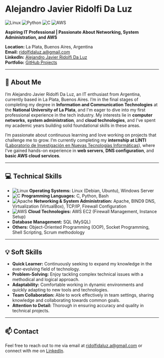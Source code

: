 # Alejandro Javier Ridolfi Da Luz

![Linux](https://img.shields.io/badge/Linux-Admin-blue?style=flat-square&logo=linux&logoColor=white)
![Python](https://img.shields.io/badge/Python-Developer-yellow?style=flat-square&logo=python&logoColor=white)
![C](https://img.shields.io/badge/C-Programming-lightgrey?style=flat-square&logo=c&logoColor=white)
![AWS](https://img.shields.io/badge/AWS-EC2-orange?style=flat-square&logo=amazon-aws&logoColor=white)

**Aspiring IT Professional | Passionate About Networking, System Administration, and AWS**

**Location:** La Plata, Buenos Aires, Argentina  
**Email:** [ridolfidaluz.a@gmail.com](mailto:ridolfidaluz.a@gmail.com)  
**LinkedIn:** [Alejandro Javier Ridolfi Da Luz](https://www.linkedin.com/in/alejandro-javier-ridolfi-da-luz-363008231/)  
**Portfolio:** [GitHub Projects](https://github.com/alejandro-ridolfi)

---

## 👋 About Me

I’m Alejandro Javier Ridolfi Da Luz, an IT enthusiast from Argentina, currently based in La Plata, Buenos Aires. I’m in the final stages of completing my degree in **Information and Communication Technologies** at the **National University of La Plata**, and I'm eager to dive into my first professional experience in the tech industry. My interests lie in **computer networks**, **system administration**, and **cloud technologies**, and I’ve spent my academic years building solid foundational skills in these areas.

I’m passionate about continuous learning and love working on projects that challenge me to grow. I’m currently completing my **internship at LINTI** ([Laboratorio de Investigación en Nuevas Tecnologías Informáticas](https://linti.unlp.edu.ar/)), where I’ve gained hands-on experience in **web servers**, **DNS configuration**, and **basic AWS cloud services**.

---

## 💻 Technical Skills

- ![Linux](https://img.shields.io/badge/Linux-Admin-blue?style=flat-square&logo=linux&logoColor=white) **Operating Systems:** Linux (Debian, Ubuntu), Windows Server
- ![C](https://img.shields.io/badge/C-Programming-lightgrey?style=flat-square&logo=c&logoColor=white) **Programming Languages:** C, Python, Bash
- ![Apache](https://img.shields.io/badge/Apache-HTTP_Server-red?style=flat-square&logo=apache&logoColor=white) **Networking & System Administration:** Apache, BIND9 DNS, Virtualization (VirtualBox), TCP/IP, Firewall Configuration
- ![AWS](https://img.shields.io/badge/AWS-EC2-orange?style=flat-square&logo=amazon-aws&logoColor=white) **Cloud Technologies:** AWS EC2 (Firewall Management, Instance Setup)
- **Database Management:** SQL (MySQL)
- **Others:** Object-Oriented Programming (OOP), Socket Programming, Shell Scripting, Scrum methodology

---

## 💡 Soft Skills

- **Quick Learner:** Continuously seeking to expand my knowledge in the ever-evolving field of technology.
- **Problem-Solving:** Enjoy tackling complex technical issues with a methodical and logical approach.
- **Adaptability:** Comfortable working in dynamic environments and quickly adapting to new tools and technologies.
- **Team Collaboration:** Able to work effectively in team settings, sharing knowledge and collaborating towards common goals.
- **Attention to Detail:** Thorough in ensuring accuracy and quality in technical projects.

---

## 📫 Contact

Feel free to reach out to me via email at [ridolfidaluz.a@gmail.com](mailto:ridolfidaluz.a@gmail.com) or connect with me on [LinkedIn](https://www.linkedin.com/in/alejandro-ridolfi-daluz).
